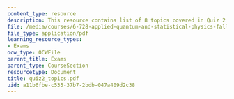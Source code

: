 ```yaml
---
content_type: resource
description: This resource contains list of 8 topics covered in Quiz 2.
file: /media/courses/6-728-applied-quantum-and-statistical-physics-fall-2006/a11b6fbec53537b72bdb047a409d2c38_quiz2_topics.pdf
file_type: application/pdf
learning_resource_types:
- Exams
ocw_type: OCWFile
parent_title: Exams
parent_type: CourseSection
resourcetype: Document
title: quiz2_topics.pdf
uid: a11b6fbe-c535-37b7-2bdb-047a409d2c38
---
```

